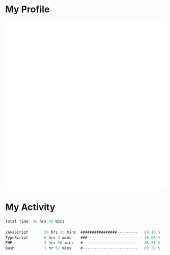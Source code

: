 # My Profile
<img src="https://raw.githubusercontent.com/akmallxx/akmallxx/2f2d024a644949a61dbc923da84b9875860856d3/github-metrics.svg"/>

# My Activity
<!--START_SECTION:waka-->

```rust
Total Time: 56 hrs 44 mins

JavaScript       36 hrs 33 mins  ################---------   64.16 %
TypeScript       6 hrs 4 mins    ###----------------------   10.66 %
PHP              2 hrs 58 mins   #------------------------   05.21 %
Bash             1 hr 52 mins    #------------------------   03.29 %
```

<!--END_SECTION:waka-->
